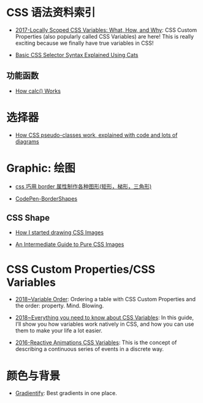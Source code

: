 # CSS 语法资料索引

- [2017-Locally Scoped CSS Variables: What, How, and Why](https://parg.co/bLS): CSS Custom Properties (also popularly called CSS Variables) are here! This is really exciting because we finally have true variables in CSS!

- [Basic CSS Selector Syntax Explained Using Cats](https://robots.thoughtbot.com/basic-css-selectors-explained-with-cats)

## 功能函数

- [How calc() Works](https://bitsofco.de/how-calc-works/)

# 选择器

- [How CSS pseudo-classes work, explained with code and lots of diagrams](https://medium.freecodecamp.com/explained-css-pseudo-classes-cef3c3177361#.ax2oehufx)

# Graphic: 绘图

- [css 巧用 border 属性制作各种图形(矩形，梯形，三角形)](http://www.manongjc.com/article/86.html)

- [CodePen-BorderShapes](http://codepen.io/wx-chevalier/pen/BzrPrb)

## CSS Shape

- [How I started drawing CSS Images](http://6me.us/kpnB)

- [An Intermediate Guide to Pure CSS Images](http://codepen.io/mikemang/post/an-intermediate-guide-to-pure-css-images)

# CSS Custom Properties/CSS Variables

- [2018~Variable Order](http://kizu.ru/en/blog/variable-order/): Ordering a table with CSS Custom Properties and the order: property. Mind. Blowing.

- [2018~Everything you need to know about CSS Variables](https://parg.co/UIJ): In this guide, I’ll show you how variables work natively in CSS, and how you can use them to make your life a lot easier.

- [2016-Reactive Animations CSS Variables](http://slides.com/davidkhourshid/reactanim#/): This is the concept of describing a continuous series of events in a discrete way.

# 颜色与背景

- [Gradientify](http://www.gradientify.dfusic.net/): Best gradients in one place.
